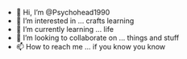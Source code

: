 - 👋 Hi, I’m @Psychohead1990
- 👀 I’m interested in ... crafts learning 
- 🌱 I’m currently learning ... life
- 💞️ I’m looking to collaborate on ... things and stuff
- 📫 How to reach me ... if you know you know 

<!---
Psychohead1990/Psychohead1990 is a ✨ special ✨ repository because its `README.md` (this file) appears on your GitHub profile.
You can click the Preview link to take a look at your changes.
--->
